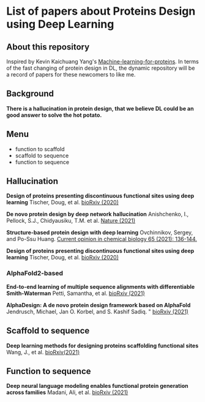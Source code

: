 # List of papers about Proteins Design using Deep Learning

## About this repository

Inspired by Kevin Kaichuang Yang's [Machine-learning-for-proteins](https://github.com/yangkky/Machine-learning-for-proteins). In terms of the fast changing of protein design in DL, the dynamic repository will be a record of papers for these newcomers to like me.  

## Background

**There is a hallucination in protein design, that we believe DL could be an good answer to solve the hot potato.**

## Menu

* function to scaffold
* scaffold to sequence
* function to sequence

## Hallucination

 **Design of proteins presenting discontinuous functional sites using deep learning**
Tischer, Doug, et al.
[bioRxiv (2020)](https://www.biorxiv.org/content/10.1101/2020.11.29.402743v1.abstract)

**De novo protein design by deep network hallucination**
Anishchenko, I., Pellock, S.J., Chidyausiku, T.M. et al.
[Nature (2021)](https://doi.org/10.1038/s41586-021-04184-w)

**Structure-based protein design with deep learning**
Ovchinnikov, Sergey, and Po-Ssu Huang. 
[Current opinion in chemical biology 65 (2021): 136-144.](https://www.sciencedirect.com/science/article/pii/S1367593121001125)

**Design of proteins presenting discontinuous functional sites using deep learning**
Tischer, Doug, et al.
[bioRxiv (2020)](https://www.biorxiv.org/content/10.1101/2020.11.29.402743v1.abstract)

### AlphaFold2-based

**End-to-end learning of multiple sequence alignments with differentiable Smith-Waterman**
Petti, Samantha, et al.
[bioRxiv (2021)](http://repository.cshl.edu/id/eprint/40409/)

**AlphaDesign: A de novo protein design framework based on AlphaFold**
Jendrusch, Michael, Jan O. Korbel, and S. Kashif Sadiq. "
[bioRxiv (2021)](https://www.biorxiv.org/content/10.1101/2021.10.11.463937.abstract)
## Scaffold to sequence

**Deep learning methods for designing proteins scaffolding functional sites**
Wang, J., et al.
[bioRxiv(2021)](https://europepmc.org/article/ppr/ppr419387)

## Function to sequence

**Deep neural language modeling enables functional protein generation across families**
Madani, Ali, et al.
[bioRxiv (2021)](https://www.biorxiv.org/content/10.1101/2021.07.18.452833.abstract)